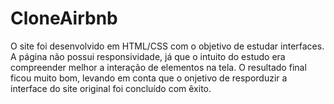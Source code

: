 # CloneAirbnb
O site foi desenvolvido em HTML/CSS com o objetivo de estudar interfaces. A página não possui responsividade,
já que o intuito do estudo era compreender melhor a interação de elementos na tela. O resultado final ficou muito bom, levando em conta
que o onjetivo de resporduzir a interface do site original foi concluído com êxito.
